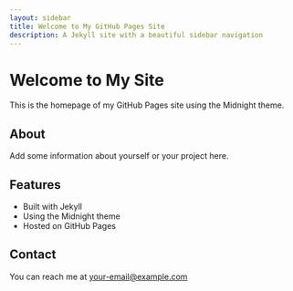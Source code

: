 ```yaml
---
layout: sidebar
title: Welcome to My GitHub Pages Site
description: A Jekyll site with a beautiful sidebar navigation
---
```


# Welcome to My Site

This is the homepage of my GitHub Pages site using the Midnight theme.

## About

Add some information about yourself or your project here.

## Features

- Built with Jekyll
- Using the Midnight theme
- Hosted on GitHub Pages

## Contact

You can reach me at [your-email@example.com](mailto:your-email@example.com)
